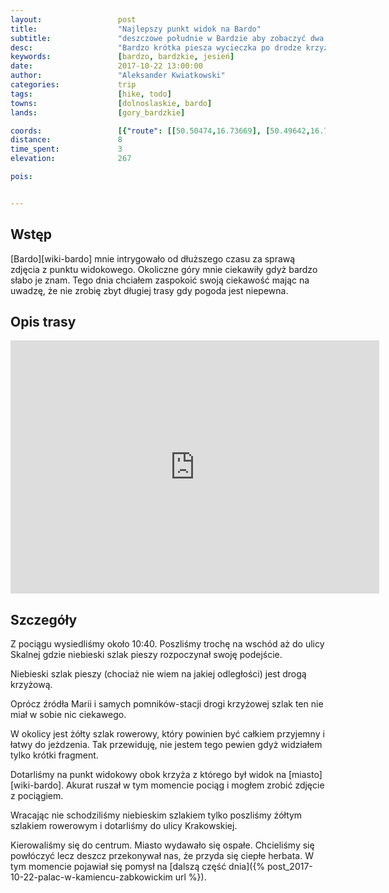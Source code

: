 ```yaml
---
layout:                 post
title:                  "Najlepszy punkt widok na Bardo"
subtitle:               "deszczowe południe w Bardzie aby zobaczyć dwa punkty widokowe"
desc:                   "Bardzo krótka piesza wycieczka po drodze krzyżowej na punkt widokowy, z którego widać prawie całe Bardo. Podczas zejścia odwiedziliśmy drugi punkt widokowy a na koniec pospacerowaliśmy po zaspanym mieście."
keywords:               [bardzo, bardzkie, jesień]
date:                   2017-10-22 13:00:00
author:                 "Aleksander Kwiatkowski"
categories:             trip
tags:                   [hike, todo]
towns:                  [dolnoslaskie, bardo]
lands:                  [gory_bardzkie]

coords:                 [{"route": [[50.50474,16.73669], [50.49642,16.73905], [50.50087,16.74162], [50.49631,16.73909], [50.50329,16.72999], [50.50592,16.74012], [50.50963,16.75874]], "type": "hike"}]
distance:               8
time_spent:             3
elevation:              267  

pois:


---
```



Wstęp
-----

[Bardo][wiki-bardo] mnie intrygowało od dłuższego czasu za sprawą zdjęcia
z punktu widokowego. Okoliczne góry mnie ciekawiły gdyż bardzo słabo je znam.
Tego dnia chciałem zaspokoić swoją ciekawość mając na uwadzę, że nie zrobię
zbyt długiej trasy gdy pogoda jest niepewna.

Opis trasy
----------

<iframe height='405' width='590' frameborder='0' allowtransparency='true' scrolling='no' src='https://www.strava.com/activities/1247403306/embed/c1dc4544a02868a93afd6ae95aaf2305f3a5e4d5'></iframe>

Szczegóły
---------

Z pociągu wysiedliśmy około 10:40. Poszliśmy trochę na wschód aż do
ulicy Skalnej gdzie niebieski szlak pieszy rozpoczynał swoję podejście.

Niebieski szlak pieszy (chociaż nie wiem na jakiej odległości) jest
drogą krzyżową.

Oprócz źródła Marii i samych pomników-stacji drogi krzyżowej szlak ten nie
miał w sobie nic ciekawego.

W okolicy jest żółty szlak rowerowy, który powinien być całkiem przyjemny i
łatwy do jeżdzenia. Tak przewiduję, nie jestem tego pewien gdyż widziałem
tylko krótki fragment.

Dotarliśmy na punkt widokowy obok krzyża z którego był widok na
[miasto][wiki-bardo]. Akurat ruszał w tym momencie pociąg i mogłem zrobić
zdjęcie z pociągiem.

Wracając nie schodziliśmy niebieskim szlakiem tylko poszliśmy żółtym
szlakiem rowerowym i dotarliśmy do ulicy Krakowskiej.

Kierowaliśmy się do centrum. Miasto wydawało się ospałe. Chcieliśmy się powłóczyć
lecz deszcz przekonywał nas, że przyda się ciepłe herbata.
W tym momencie pojawiał się pomysł na
[dalszą część dnia]({% post_2017-10-22-palac-w-kamiencu-zabkowickim url %}). 
